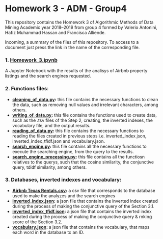 # Homework 3 - ADM - Group4

This repository contains the Homework 3 of Algorithmic Methods of Data Mining Academic year 2018–2019 from group 4 formed by Valerio Antonini, Hafiz Muhammad Hassan and Francisca Alliende.

Incoming, a summary of the files of this repository. To access to a document just press the link in the name of the corresponding file.

### 1. **[Homework_3.ipynb](http://nbviewer.jupyter.org/github/valerio94w/ADM-Hw3-Group4/blob/master/Homework_3.ipynb)** 
A Jupyter Notebook with the results of the analisys of Airbnb property listings and the search engines requested.

### 2. **Functions files**:
- **[cleaning_of_data.py](https://github.com/valerio94w/ADM-Hw3-Group4/blob/master/cleaning_of_data.py):** this file contains the necessary functions to clean the data, such as removing null values and irrelevant    characters, among others.
- **[writing_of_data.py](https://github.com/valerio94w/ADM-Hw3-Group4/blob/master/writing_of_data.py):** this file contains the functions used to create data, such as the .tsv files of the Step 2, creating, the inverted indexes, the vocabulary file, and the output results.  
- **[reading_of_data.py](https://github.com/valerio94w/ADM-Hw3-Group4/blob/master/reading_of_data.py):** this file contains the necessary functions to reading the files created in previous steps i.e. inverted_index.json, inverted_index_tfidf.json and vocabulary.json.
- **[search_engine.py](https://github.com/valerio94w/ADM-Hw3-Group4/blob/master/search_engine.py):** this file contains all the necessary functions to execute the searching engine, from the query to the results.
- **[search_engine_processing.py](https://github.com/valerio94w/ADM-Hw3-Group4/blob/master/search_engine_processing.py):** this file contains all the functiosn relatives to the querys, such that the cosine similarity, the conjunctive query, tdidf similarity, among others.

### 3. **Databases, inverted indexes and vocabulary:**
- **[Airbnb Texas Rentals.csv](https://github.com/valerio94w/ADM-Hw3-Group4/blob/master/Airbnb_Texas_Rentals.csv):** a csv file that corresponds to the database used to make the analyzes and the search engines
- **[inverted_index.json](https://github.com/valerio94w/ADM-Hw3-Group4/blob/master/inverted_index.json):** a json file that contains the inverted index created during the process of making the conjunctive query of the Section 3.1.
- **[inverted_index_tfidf.json](https://github.com/valerio94w/ADM-Hw3-Group4/blob/master/inverted_index_tfidf.json):** a json file that contains the inverted index created during the process of making the conjunctive query & rnking score of the Section 3.2.
- **[vocabulary.json](https://github.com/valerio94w/ADM-Hw3-Group4/blob/master/vocabulary.json):** a json file that contains the vocabulary, that maps each word in the database to an ID.
